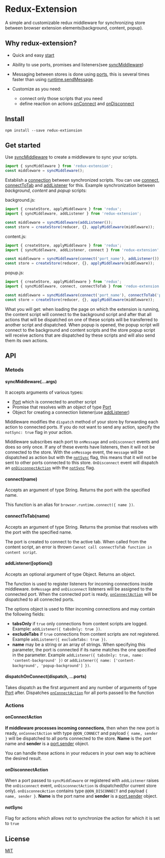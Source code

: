 ﻿
# Redux-Extension

A simple and customizable redux middleware for synchronizing store between browser extension elements(background, content, popup). 

## Why redux-extension?

* Quick and easy [start](#get-started)
* Ability to use ports, promises and listeners(see [syncMiddleware](#syncmiddlewareargs))
* Messaging between stores is done using [ports](https://developer.mozilla.org/en-US/docs/Mozilla/Add-ons/WebExtensions/API/runtime/Port), this is several times faster than using [runtime.sendMessage](https://developer.mozilla.org/en-US/docs/Mozilla/Add-ons/WebExtensions/API/runtime/sendMessage).
* Сustomize as you need: 

	* connect only those scripts that you need
	* define reaction on actions [onConnect](#onconnectaction) and [onDisconnect](#ondisconnectaction)

## Install

```
npm install --save redux-extionsion
```

## Get started

Use [syncMiddleware](#syncmiddlewareargs) to create a middleware to sync your scripts.

```javascript
import { syncMiddleware } from 'redux-extension';
const middleware = syncMiddleware();
```

Establish a [connection](https://developer.mozilla.org/en-US/docs/Mozilla/Add-ons/WebExtensions/API/runtime/connect) between synchronized scripts. You can use [connect](#connectname), [connectToTab](#connectToTabname) and [addListener](#addlisteneroptions) for this. Example synchronization between *background*, *content* and *popup* scripts:

background.js: 

```javascript
import { createStore, applyMiddleware } from 'redux';
import { syncMiddleware, addListener } from 'redux-extension';

const middleware = syncMiddleware(addListener());
const store = createStore(reducer, {}, applyMiddleware(middleware));
```

content.js:

```javascript
import { createStore, applyMiddleware } from 'redux';
import { syncMiddleware, addListener, connect } from 'redux-extension';

const middleware = syncMiddleware(connect('port_name'), addListener());
const store = createStore(reducer, {}, applyMiddleware(middleware));
```

popup.js:

```javascript
import { createStore, applyMiddleware } from 'redux';
import { syncMiddleware, connect, connectToTab } from 'redux-extension';

const middleware = syncMiddleware(connect('port_name'), connectToTab('port_name'));
const store = createStore(reducer, {}, applyMiddleware(middleware));
```


What you will get: when loading the page on which the extension is running, the content script will connect to the background script and after that all actions that will be dispatched on one of these scripts will be transferred to another script and dispatched. When popup is opened, the popup script will connect to the background and content scripts and the store popup script will receive actions that are dispatched by these scripts and will also send them its own actions.

## API

### Metods

#### syncMiddleware(...args)

It accepts arguments of various types:
* [Port](https://developer.mozilla.org/en-US/docs/Mozilla/Add-ons/WebExtensions/API/runtime/Port) which is connected to another script
* Promise that resolves with an object of type [Port](https://developer.mozilla.org/en-US/docs/Mozilla/Add-ons/WebExtensions/API/runtime/Port)
* Object for creating a connection listener(use [addListener](#addlisteneroptions))

Middleware modifies the ```dispatch``` method of your store by forwarding each action to connected ports. If you do not want to send any action, specify the ```notSync: true``` flag in your action.

Middleware subscribes each port to ```onMessage``` and ```onDisconnect``` events and does so only once. If any of these events have listeners, then it will not be connected to the store. With the ```onMessage``` event, the ```message``` will be dispatched as action but with the [```notSync```](#notsync) flag, this means that it will not be sent to other ports connected to this store. ```OnDisconnect``` event will dispatch an [```onDisconnectAction```](#ondisconnectaction) with the [```notSync```](#notsync) flag.

#### connect(name)

Accepts an argument of type String. Returns the port with the specified name. 

This function is an alias for ```browser.runtime.connect({ name })```.

#### connectToTab(name)

Accepts an argument of type String. Returns the promise that resolves with the port with the specified name.

The port is created to connect to the active tab. When called from the content script, an error is thrown ```Cannot call connectToTab function in content script```.

#### addListener([options])

Accepts an optional argument of type Object. Returns an object.

The function is used to register listeners for incoming connections inside middleware. ```OnMessage``` and ```onDisconnect``` listeners will be assigned to the connected port. When the connected port is ready, [```onConnectAction```](#onconnectaction) will be dispatched to all connected ports.

The options object is used to filter incoming connections and may contain the following fields:
* **tabsOnly** if ```true``` only connections from content scripts are logged. Example: ```addListener({ tabsOnly: true })```.
* **excludeTabs** if ```true``` сonnections from content scripts are not registered. Example ```addListener({ excludeTabs: true })```.
* **name** may be a string or an array of strings. When specifying this parameter, the port is connected if its name matches the one specified in the parameter. Example ```addListener({ tabsOnly: true, name: 'content-background' })``` or ```addListener({ name: ['content-background', 'popup-background'] })```.

#### dispatchOnConnect(dispatch, ...ports)

Takes dispatch as the first argument and any number of arguments of type [Port](https://developer.mozilla.org/en-US/docs/Mozilla/Add-ons/WebExtensions/API/runtime/Port) after. Dispatches [```onConnectAction```](#onconnectaction) for all ports passed to the function

### Actions

#### onConnectAction 

**If middleware processes incoming connections**, then when the new port is ready, ```onConnectAction``` with type ```@@ON_CONNECT``` and payload ```{ name, sender }``` will be dispatched to all ports connected to the store. **Name** is the port name and **sender** is a [port.sender](https://developer.mozilla.org/en-US/docs/Mozilla/Add-ons/WebExtensions/API/runtime/MessageSender) object.

You can handle these actions in your reducers in your own way to achieve the desired result.

#### onDisconnectAction

When a port passed to ```syncMiddleware``` or registered with ```addListener``` raises the ```onDisconnect``` event, ```onDisconnectAction``` is dispatched(for current store only). ```onDisconnecAction``` contains type ```@@ON_DISCONNECT``` and payload ```{ name, sender }```. **Name** is the port name and **sender** is a [port.sender](https://developer.mozilla.org/en-US/docs/Mozilla/Add-ons/WebExtensions/API/runtime/MessageSender) object.

#### notSync

Flag for actions which allows not to synchronize the action for which it is set to ```true```

## License

[MIT](LICENSE)
